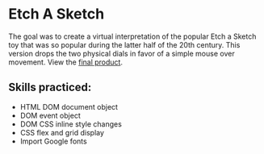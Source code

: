 <h1>Etch A Sketch</h1>

<p>The goal was to create a virtual interpretation of the popular Etch a Sketch toy that was so popular during the latter half of the 20th century. This version drops the two physical dials in favor of a simple mouse over movement. View the <a href="https://michaeljchong.github.io/etch-a-sketch/">final product</a>.</p>

<h2>Skills practiced:</h2>
<ul>
  <li>HTML DOM document object</li>
  <li>DOM event object</li>
  <li>DOM CSS inline style changes</li>
  <li>CSS flex and grid display</li>
  <li>Import Google fonts</li>
</ul>
